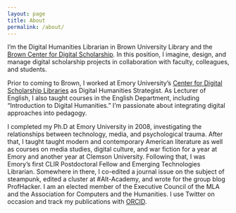 ```yaml
---
layout: page
title: About
permalink: /about/
---
```


I’m the Digital Humanities Librarian in Brown University Library and the [Brown Center for Digital Scholarship](https://library.brown.edu/cds/). In this position, I imagine, design, and manage digital scholarship projects in collaboration with faculty, colleagues, and students.

Prior to coming to Brown, I worked at Emory University’s [Center for Digital Scholarship Libraries](http://digitalscholarship.emory.edu/) as Digital Humanities Strategist. As Lecturer of English, I also taught courses in the English Department, including “Introduction to Digital Humanities.” I’m passionate about integrating digital approaches into pedagogy.

I completed my Ph.D at Emory University in 2008, investigating the relationships between technology, media, and psychological trauma. After that, I taught taught modern and contemporary American literature as well as courses on media studies, digital culture, and war fiction for a year at Emory and another year at Clemson University. Following that, I was Emory’s first CLIR Postdoctoral Fellow and Emerging Technologies Librarian. Somewhere in there, I co-edited a journal issue on the subject of steampunk, edited a cluster at #Alt-Academy, and wrote for the group blog ProfHacker. I am an elected member of the Executive Council of the MLA and the Association for Computers and the Humanities. I use Twitter on occasion and track my publications with [ORCID](http://orcid.org/0000-0001-5602-6830).
